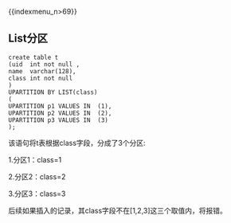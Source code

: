 {{indexmenu_n>69}}

## List分区

``` 
create table t
(uid  int not null ,
name  varchar(128),
class int not null
)
UPARTITION BY LIST(class)
(
UPARTITION p1 VALUES IN  (1),
UPARTITION p2 VALUES IN  (2),
UPARTITION p3 VALUES IN  (3)
);
``` 

该语句将t表根据class字段，分成了3个分区:

1.分区1：class=1

2.分区2：class=2

3.分区3：class=3

后续如果插入的记录，其class字段不在[1,2,3]这三个取值内，将报错。
